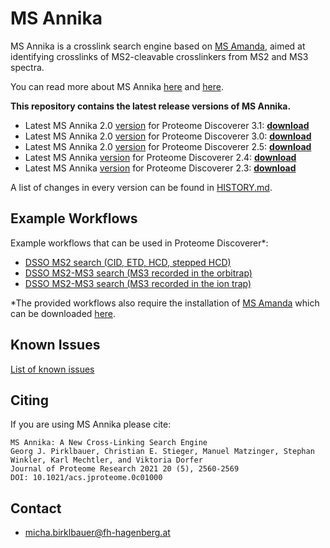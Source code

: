 # MS Annika

MS Annika is a crosslink search engine based on [MS Amanda](https://dx.doi.org/10.1021/pr500202e), aimed at identifying crosslinks of MS2-cleavable crosslinkers from MS2 and MS3 spectra.

You can read more about MS Annika [here](https://ms.imp.ac.at/?action=ms-annika) and [here](https://doi.org/10.1021/acs.jproteome.0c01000).

**This repository contains the latest release versions of MS Annika.**

- Latest MS Annika 2.0 [version](https://raw.githubusercontent.com/hgb-bin-proteomics/MSAnnika/master/releases/latest/PD3.1/version.txt) for Proteome Discoverer 3.1: [**download**](https://github.com/hgb-bin-proteomics/MSAnnika/raw/master/releases/latest/PD3.1/latest.zip)
- Latest MS Annika 2.0 [version](https://raw.githubusercontent.com/hgb-bin-proteomics/MSAnnika/master/releases/latest/PD3.0/version.txt) for Proteome Discoverer 3.0: [**download**](https://github.com/hgb-bin-proteomics/MSAnnika/raw/master/releases/latest/PD3.0/latest.zip)
- Latest MS Annika 2.0 [version](https://raw.githubusercontent.com/hgb-bin-proteomics/MSAnnika/master/releases/latest/PD2.5/version.txt) for Proteome Discoverer 2.5: [**download**](https://github.com/hgb-bin-proteomics/MSAnnika/raw/master/releases/latest/PD2.5/latest.zip)
- Latest MS Annika [version](https://raw.githubusercontent.com/hgb-bin-proteomics/MSAnnika/master/releases/latest/PD2.4/version.txt) for Proteome Discoverer 2.4: [**download**](https://github.com/hgb-bin-proteomics/MSAnnika/raw/master/releases/latest/PD2.4/latest.zip)
- Latest MS Annika [version](https://raw.githubusercontent.com/hgb-bin-proteomics/MSAnnika/master/releases/latest/PD2.3/version.txt) for Proteome Discoverer 2.3: [**download**](https://github.com/hgb-bin-proteomics/MSAnnika/raw/master/releases/latest/PD2.3/latest.zip)

A list of changes in every version can be found in [HISTORY.md](https://github.com/hgb-bin-proteomics/MSAnnika/blob/master/HISTORY.md).

## Example Workflows

Example workflows that can be used in Proteome Discoverer*:

- [DSSO MS2 search (CID, ETD, HCD, stepped HCD)](https://raw.githubusercontent.com/hgb-bin-proteomics/MSAnnika/master/workflows/PD3.0/DSSO_MS2.pdAnalysis)
- [DSSO MS2-MS3 search (MS3 recorded in the orbitrap)](https://github.com/hgb-bin-proteomics/MSAnnika/raw/master/workflows/PD3.0/DSSO_MS2_MS3_Orbitrap.pdAnalysis)
- [DSSO MS2-MS3 search (MS3 recorded in the ion trap)](https://github.com/hgb-bin-proteomics/MSAnnika/raw/master/workflows/PD3.0/DSSO_MS2_MS3_Iontrap.pdAnalysis)

*The provided workflows also require the installation of [MS Amanda](https://dx.doi.org/10.1021/pr500202e) which can be downloaded [here](https://ms.imp.ac.at/?action=ms-amanda).

## Known Issues

[List of known issues](https://github.com/hgb-bin-proteomics/MSAnnika/issues)

## Citing

If you are using MS Annika please cite:
```
MS Annika: A New Cross-Linking Search Engine
Georg J. Pirklbauer, Christian E. Stieger, Manuel Matzinger, Stephan Winkler, Karl Mechtler, and Viktoria Dorfer
Journal of Proteome Research 2021 20 (5), 2560-2569
DOI: 10.1021/acs.jproteome.0c01000
```

## Contact

- [micha.birklbauer@fh-hagenberg.at](mailto:micha.birklbauer@fh-hagenberg.at)

